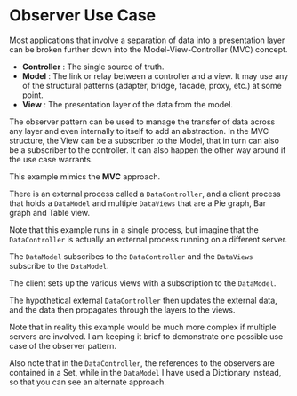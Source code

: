 # Observer Use Case

Most applications that involve a separation of data into a presentation layer can be broken further down into the Model-View-Controller (MVC) concept.

- **Controller** : The single source of truth.
- **Model** : The link or relay between a controller and a view. It may use any of the structural patterns (adapter, bridge, facade, proxy, etc.) at some point.
- **View** : The presentation layer of the data from the model.

The observer pattern can be used to manage the transfer of data across any layer and even internally to itself to add an abstraction. In the MVC structure, the View can be a subscriber to the Model, that in turn can also be a subscriber to the controller. It can also happen the other way around if the use case warrants.

This example mimics the **MVC** approach.

There is an external process called a `DataController`, and a client process that holds a `DataModel` and multiple `DataViews` that are a Pie graph, Bar graph and Table view.

Note that this example runs in a single process, but imagine that the `DataController` is actually an external process running on a different server.

The `DataModel` subscribes to the `DataController` and the `DataViews` subscribe to the `DataModel`.

The client sets up the various views with a subscription to the `DataModel`.

The hypothetical external `DataController` then updates the external data, and the data then propagates through the layers to the views.

Note that in reality this example would be much more complex if multiple servers are involved. I am keeping it brief to demonstrate one possible use case of the observer pattern.

Also note that in the `DataController`, the references to the observers are contained in a Set, while in the `DataModel` I have used a Dictionary instead, so that you can see an alternate approach.
